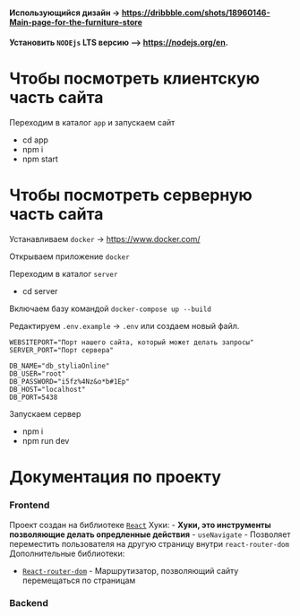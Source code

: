 #### Использующийся дизайн -> https://dribbble.com/shots/18960146-Main-page-for-the-furniture-store


#### Установить `NODEjs` LTS версию --> https://nodejs.org/en.

# Чтобы посмотреть клиентскую часть сайта
Переходим в каталог `app` и запускаем сайт
 - cd app
 - npm i
 - npm start
 
# Чтобы посмотреть серверную часть сайта
Устанавливаем `docker` -> https://www.docker.com/

Открываем приложение `docker`

Переходим в каталог `server`
 - cd server

Включаем базу командой `docker-compose up --build`


Редактируем `.env.example` -> `.env` или создаем новый файл.
```env
WEBSITEPORT="Порт нашего сайта, который может делать запросы"
SERVER_PORT="Порт сервера"

DB_NAME="db_styliaOnline"
DB_USER="root"
DB_PASSWORD="i5fz%4Nz&o*b#1Ep"
DB_HOST="localhost"
DB_PORT=5438
```

Запускаем сервер
 - npm i
 - npm run dev 


# Документация по проекту 
### Frontend
Проект создан на библиотеке <a href="">`React`</a> 
Хуки:
    - <b>Хуки, это инструменты позволяющие делать опредленные действия</b>
    - `useNavigate` - Позволяет переместить пользователя на другую страницу внутри `react-router-dom`
Дополнительные библиотеки: 
 - <a href="">`React-router-dom`</a> - Маршрутизатор, позволяющий сайту перемещаться по страницам
### Backend